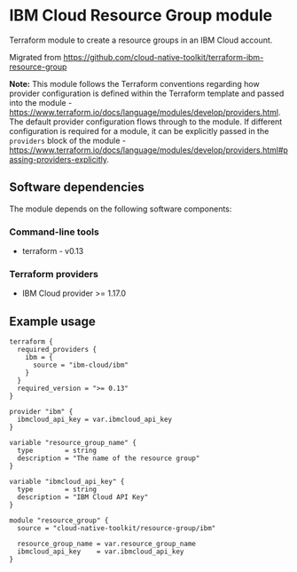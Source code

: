 # IBM Cloud Resource Group module

Terraform module to create a resource groups in an IBM Cloud account.  

Migrated from https://github.com/cloud-native-toolkit/terraform-ibm-resource-group

**Note:** This module follows the Terraform conventions regarding how provider configuration is defined within the Terraform template and passed into the module - https://www.terraform.io/docs/language/modules/develop/providers.html. The default provider configuration flows through to the module. If different configuration is required for a module, it can be explicitly passed in the `providers` block of the module - https://www.terraform.io/docs/language/modules/develop/providers.html#passing-providers-explicitly.

## Software dependencies

The module depends on the following software components:

### Command-line tools

- terraform - v0.13

### Terraform providers

- IBM Cloud provider >= 1.17.0

## Example usage

```hcl-terraform
terraform {
  required_providers {
    ibm = {
      source = "ibm-cloud/ibm"
    }
  }
  required_version = ">= 0.13"
}

provider "ibm" {
  ibmcloud_api_key = var.ibmcloud_api_key
}

variable "resource_group_name" {
  type        = string
  description = "The name of the resource group"
}

variable "ibmcloud_api_key" {
  type        = string
  description = "IBM Cloud API Key"
}

module "resource_group" {
  source = "cloud-native-toolkit/resource-group/ibm"

  resource_group_name = var.resource_group_name
  ibmcloud_api_key    = var.ibmcloud_api_key
}
```

